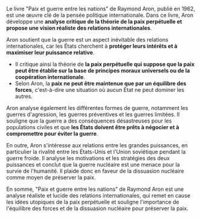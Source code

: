 Le livre "Paix et guerre entre les nations" de Raymond Aron, publié en 1962, est une œuvre clé de la pensée politique internationale. Dans ce livre, Aron développe une **analyse critique de la théorie de la paix perpétuelle et propose une vision réaliste des relations internationales**.

Aron soutient que la guerre est un aspect inévitable des relations internationales, car les États cherchent à **protéger leurs intérêts et à maximiser leur puissance relative**. 
- Il critique ainsi la théorie de **la paix perpétuelle qui suppose que la paix peut être établie sur la base de principes moraux universels ou de la coopération internationale**. 
- Selon Aron, la **paix ne peut être maintenue que par un équilibre des forces**, c'est-à-dire une situation où aucun État ne peut dominer les autres.

Aron analyse également les différentes formes de guerre, notamment les guerres d'agression, les guerres préventives et les guerres limitées. Il souligne que la guerre a des conséquences désastreuses pour les populations civiles et que **les États doivent être prêts à négocier et à compromettre pour éviter la guerre**.

En outre, Aron s'intéresse aux relations entre les grandes puissances, en particulier la rivalité entre les États-Unis et l'Union soviétique pendant la guerre froide. Il analyse les motivations et les stratégies des deux puissances et conclut que la guerre nucléaire est une menace pour la survie de l'humanité. Il plaide donc en faveur de la dissuasion nucléaire comme moyen de préserver la paix.

En somme, "Paix et guerre entre les nations" de Raymond Aron est une analyse réaliste et lucide des relations internationales, qui remet en cause les idées utopiques de la paix perpétuelle et souligne l'importance de l'équilibre des forces et de la dissuasion nucléaire pour préserver la paix.